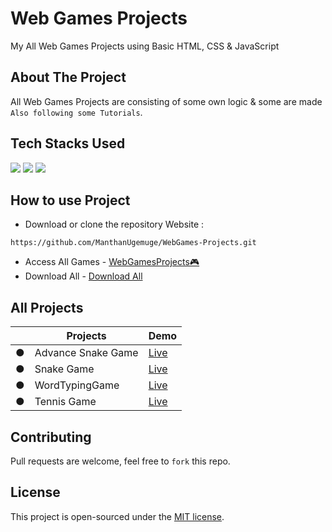 # Web Games Projects
My All Web Games Projects using Basic HTML, CSS &amp; JavaScript

## About The Project
All Web Games Projects are consisting of some own logic & some are made `Also following some Tutorials`.

## Tech Stacks Used

<a target="_blank" href="https://www.w3schools.com/html/default.asp"><img src="https://img.shields.io/badge/html5%20-%23E34F26.svg?&style=for-the-badge&logo=html5&logoColor=white"></img></a>
<a target="_blank" href="https://www.w3schools.com/css/default.asp"><img src="https://img.shields.io/badge/css3%20-%231572B6.svg?&style=for-the-badge&logo=css3&logoColor=white"></img></a>
<a target="_blank" href="https://www.w3schools.com/js/default.asp"><img src="https://img.shields.io/badge/javascript%20-%23323330.svg?&style=for-the-badge&logo=javascript&logoColor=%23F7DF1E"></img></a>

## How to use Project


- Download or clone the repository Website : 

```
https://github.com/ManthanUgemuge/WebGames-Projects.git
```
- Access All Games - [WebGamesProjects🎮](https://github.com/ManthanUgemuge/WebGamesProjects)
- Download All - [Download All](https://github.com/ManthanUgemuge/WebGamesProjects/archive/refs/heads/main.zip)

## All Projects

||Projects|Demo|
|---|--------|----|
|●|Advance Snake Game|[Live](https://manthanugemuge.github.io/Advance-Snake-Game/)|
|●|Snake Game|[Live](https://manthanugemuge.github.io/Basic-Snake-Game/)|
|●|WordTypingGame|[Live](https://manthanugemuge.github.io/WordTypingGame/)|
|●|Tennis Game|[Live](https://manthanugemuge.github.io/WebGamesProjects/Tennis%20Game/)|

## Contributing
Pull requests are welcome, feel free to ```fork``` this repo.

## License
This project is open-sourced under the [MIT license]().
